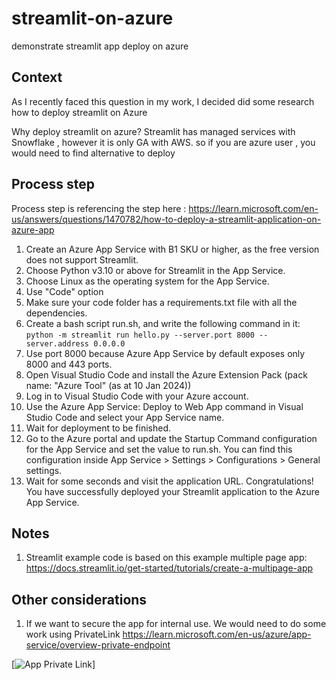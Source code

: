 # streamlit-on-azure
demonstrate  streamlit app deploy on azure

## Context
As I recently faced this question in my work, I decided did some research how to deploy streamlit on Azure

Why deploy streamlit on azure?
Streamlit has managed services with Snowflake , however it is only GA with AWS. so if you are azure user , you would need to find alternative to deploy

## Process step
Process step is referencing the step here : https://learn.microsoft.com/en-us/answers/questions/1470782/how-to-deploy-a-streamlit-application-on-azure-app

1. Create an Azure App Service with B1 SKU or higher, as the free version does not support Streamlit.
2. Choose Python v3.10 or above for Streamlit in the App Service.
3. Choose Linux as the operating system for the App Service.
4. Use "Code" option
5. Make sure your code folder has a requirements.txt file with all the dependencies.
6. Create a bash script run.sh, and write the following command in it:
    ```python -m streamlit run hello.py --server.port 8000 --server.address 0.0.0.0```
7. Use port 8000 because Azure App Service by default exposes only 8000 and 443 ports.
8. Open Visual Studio Code and install the Azure Extension Pack (pack name: "Azure Tool" (as at 10 Jan 2024))
9. Log in to Visual Studio Code with your Azure account.
10. Use the Azure App Service: Deploy to Web App command in Visual Studio Code and select your App Service name.
11. Wait for deployment to be finished.
12. Go to the Azure portal and update the Startup Command configuration for the App Service and set the value to run.sh. You can find this configuration inside App Service > Settings > Configurations > General settings.
13. Wait for some seconds and visit the application URL. Congratulations! You have successfully deployed your Streamlit application to the Azure App Service.


## Notes
1. Streamlit example code is based on this example multiple page app: https://docs.streamlit.io/get-started/tutorials/create-a-multipage-app


## Other considerations
1. If we want to secure the app for internal use. We would need to do some work using PrivateLink
   https://learn.microsoft.com/en-us/azure/app-service/overview-private-endpoint

[![App Private Link](https://learn.microsoft.com/en-us/azure/app-service/media/overview-private-endpoint/global-schema-web-app.png)]
